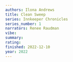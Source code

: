 ```yaml
---
authors: Ilona Andrews
title: Clean Sweep
series: Innkeeper Chronicles
series_number: 1
narrators: Renee Raudman
vibe:
summary:
rating:
finished: 2022-12-10
year: 2022
---
```

